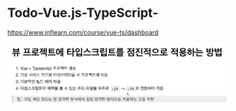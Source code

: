 # Todo-Vue.js-TypeScript-
https://www.inflearn.com/course/vue-ts/dashboard

![notice](https://github.com/throughhyej/vue-news/blob/main/vue-news/public/notice.png)
